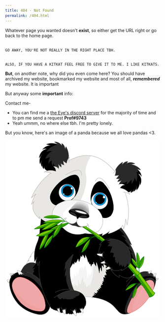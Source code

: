 ```yaml
---
title: 404 - Not Found
permalink: /404.html
---
```


Whatever page you wanted doesn't **exist**, so either get the URL right or go back to the home page. 

```

GO AWAY, YOU'RE NOT REALLY IN THE RIGHT PLACE TBH.


```

```
ALSO, IF YOU HAVE A KITKAT FEEL FREE TO GIVE IT TO ME. I LIKE KITKATS. 

```


**But**, on another note, why did you even come here? You should have archived my website, bookmarked my website and most of all, **_remembered_** my website. It is important

But anyway some **important** info:

Contact me-
 - You can find me a [the Eye's discord server](https://discord.com/invite/the-eye) for the majority of time and to pm me send a request **Prof#9743**
 - Yeah ummm, no where else tbh. I'm pretty lonely.


But you know, here's an image of a panda because we all love pandas <3. 

![Panda Panda Panda!](panda.png)



